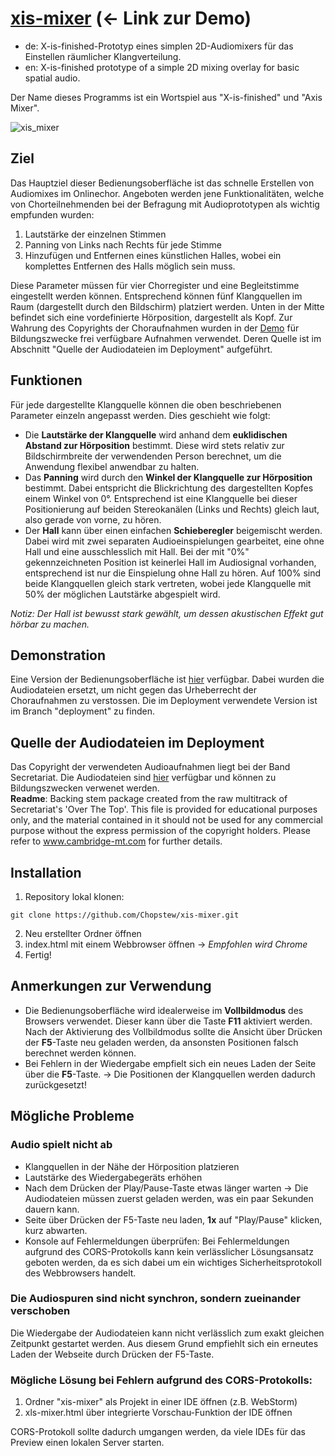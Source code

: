 # [xis-mixer](https://xis-mixer.surge.sh/) (← Link zur Demo)
- de: X-is-finished-Prototyp eines simplen 2D-Audiomixers für das Einstellen räumlicher Klangverteilung.
- en: X-is-finished prototype of a simple 2D mixing overlay for basic spatial audio.

Der Name dieses Programms ist ein Wortspiel aus "X-is-finished" und "Axis Mixer".

![xis_mixer](https://github.com/Chopstew/xis-mixer/assets/116070302/dd578172-1a3d-4f79-8a28-a27a453cb96c)

## Ziel

Das Hauptziel dieser Bedienungsoberfläche ist das schnelle Erstellen von Audiomixes im Onlinechor.
Angeboten werden jene Funktionalitäten, welche von Chorteilnehmenden bei der Befragung mit Audioprototypen
als wichtig empfunden wurden:
1. Lautstärke der einzelnen Stimmen
2. Panning von Links nach Rechts für jede Stimme
3. Hinzufügen und Entfernen eines künstlichen Halles, wobei ein komplettes Entfernen des Halls möglich sein muss.

Diese Parameter müssen für vier Chorregister und eine Begleitstimme eingestellt werden können. Entsprechend
können fünf Klangquellen im Raum (dargestellt durch den Bildschirm) platziert werden. Unten in der Mitte
befindet sich eine vordefinierte Hörposition, dargestellt als Kopf.
Zur Wahrung des Copyrights der Choraufnahmen wurden in der [Demo](https://xis-mixer.surge.sh/) für Bildungszwecke frei verfügbare Aufnahmen verwendet. Deren Quelle ist im Abschnitt "Quelle der Audiodateien im Deployment" aufgeführt.

## Funktionen
Für jede dargestellte Klangquelle können die oben beschriebenen Parameter einzeln angepasst werden.
Dies geschieht wie folgt:
- Die **Lautstärke der Klangquelle** wird anhand dem **euklidischen Abstand zur Hörposition** bestimmt. 
Diese wird stets relativ zur Bildschirmbreite der verwendenden Person berechnet, um die Anwendung flexibel
anwendbar zu halten.
- Das **Panning** wird durch den **Winkel der Klangquelle zur Hörposition** bestimmt. Dabei entspricht die
Blickrichtung des dargestellten Kopfes einem Winkel von 0°. Entsprechend ist eine Klangquelle bei dieser
Positionierung auf beiden Stereokanälen (Links und Rechts) gleich laut, also gerade von vorne, zu hören.
- Der **Hall** kann über einen einfachen **Schieberegler** beigemischt werden. Dabei wird mit zwei separaten
Audioeinspielungen gearbeitet, eine ohne Hall und eine ausschlesslich mit Hall. Bei der mit "0%" gekennzeichneten
Position ist keinerlei Hall im Audiosignal vorhanden, entsprechend ist nur die Einspielung ohne Hall zu hören.
Auf 100% sind beide Klangquellen gleich stark vertreten, wobei jede Klangquelle mit 50% der möglichen Lautstärke
abgespielt wird.

*Notiz: Der Hall ist bewusst stark gewählt, um dessen akustischen Effekt gut hörbar zu machen.*

## Demonstration
Eine Version der Bedienungsoberfläche ist [hier](https://xis-mixer.surge.sh/) verfügbar. Dabei wurden die Audiodateien ersetzt, um nicht gegen das Urheberrecht der Choraufnahmen zu verstossen. Die im Deployment verwendete Version ist im Branch "deployment" zu finden.

## Quelle der Audiodateien im Deployment
Das Copyright der verwendeten Audioaufnahmen liegt bei der Band Secretariat.
Die Audiodateien sind [hier](https://cambridge-mt.com/rs2/bkg/) verfügbar und können zu Bildungszwecken verwenet werden.<br>
**Readme**: Backing stem package created from the raw multitrack of Secretariat's 'Over The Top'. This file is provided for educational purposes only, and the material contained in it should not be used for any commercial purpose without the express permission of the copyright holders. Please refer to www.cambridge-mt.com for further details.

## Installation
1. Repository lokal klonen:
```shell
git clone https://github.com/Chopstew/xis-mixer.git
```
2. Neu erstellter Ordner öffnen
3. index.html mit einem Webbrowser öffnen → *Empfohlen wird Chrome*
4. Fertig!

## Anmerkungen zur Verwendung
- Die Bedienungsoberfläche wird idealerweise im **Vollbildmodus** des Browsers verwendet. Dieser kann über 
die Taste **F11** aktiviert werden. Nach der Aktivierung des Vollbildmodus sollte die Ansicht über Drücken
der **F5**-Taste neu geladen werden, da ansonsten Positionen falsch berechnet werden können.
- Bei Fehlern in der Wiedergabe empfielt sich ein neues Laden der Seite über die **F5**-Taste. → Die Positionen
der Klangquellen werden dadurch zurückgesetzt!

## Mögliche Probleme
### Audio spielt nicht ab
- Klangquellen in der Nähe der Hörposition platzieren
- Lautstärke des Wiedergabegeräts erhöhen
- Nach dem Drücken der Play/Pause-Taste etwas länger warten → Die Audiodateien müssen zuerst geladen werden, was ein paar Sekunden dauern kann.
- Seite über Drücken der F5-Taste neu laden, **1x** auf "Play/Pause" klicken, kurz abwarten.
- Konsole auf Fehlermeldungen überprüfen: Bei Fehlermeldungen aufgrund des CORS-Protokolls kann kein verlässlicher Lösungsansatz geboten werden, da es sich dabei um ein wichtiges Sicherheitsprotokoll des Webbrowsers handelt.

### Die Audiospuren sind nicht synchron, sondern zueinander verschoben
Die Wiedergabe der Audiodateien kann nicht verlässlich zum exakt gleichen Zeitpunkt gestartet werden. Aus diesem Grund empfiehlt sich ein erneutes Laden der Webseite durch Drücken der F5-Taste.

### Mögliche Lösung bei Fehlern aufgrund des CORS-Protokolls:
1. Ordner "xis-mixer" als Projekt in einer IDE öffnen (z.B. WebStorm)
2. xls-mixer.html über integrierte Vorschau-Funktion der IDE öffnen

CORS-Protokoll sollte dadurch umgangen werden, da viele IDEs für das Preview einen lokalen Server starten.
